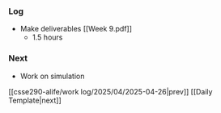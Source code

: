 ### Log
- Make deliverables [[Week 9.pdf]]
	- 1.5 hours
### Next
- Work on simulation

[[csse290-alife/work log/2025/04/2025-04-26|prev]] [[Daily Template|next]]